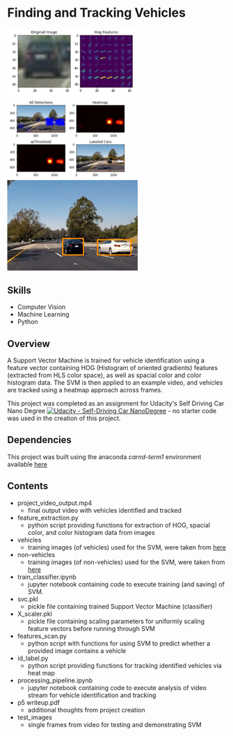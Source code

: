 # Finding and Tracking Vehicles 

<img src="Examples/HOG Example.jpg" width="300" alt="Combined Image" /> <img src="Examples/Processing Example.jpg" width="275" alt="Combined Image" />
<img src="Examples/Output Example.jpg" width="300" alt="Combined Image" />


Skills
---
* Computer Vision
* Machine Learning 
* Python


Overview
---
A Support Vector Machine is trained for vehicle identification using a feature vector containing HOG (Histogram of oriented gradients) features (extracted from HLS color space), as well as spacial color and color histogram data. The SVM is then applied to an example video, and vehicles are tracked using a heatmap approach across frames. 

This project was completed as an assignment for Udacity's Self Driving Car Nano Degree [![Udacity - Self-Driving Car NanoDegree](https://s3.amazonaws.com/udacity-sdc/github/shield-carnd.svg)](http://www.udacity.com/drive) - no starter code was used in the creation of this project. 


Dependencies
---
This project was built using the anaconda _carnd-term1_ environment available [here](https://github.com/udacity/CarND-Term1-Starter-Kit/blob/master/doc/configure_via_anaconda.md)


Contents
---
* project_video_output.mp4
    * final output video with vehicles identified and tracked
* feature_extraction.py
    * python script providing functions for extraction of HOG, spacial color, and color histogram data from images
* vehicles
    * training images (of vehicles) used for the SVM, were taken from [here](https://s3.amazonaws.com/udacity-sdc/Vehicle_Tracking/vehicles.zip) 
* non-vehicles
    * training images (of non-vehicles) used for the SVM, were taken from [here](https://s3.amazonaws.com/udacity-sdc/Vehicle_Tracking/non-vehicles.zip)
* train_classifier.ipynb
    * jupyter notebook containing code to execute training (and saving) of SVM. 
* svc.pkl
    * pickle file containing trained Support Vector Machine (classifier)
* X_scaler.pkl
    * pickle file containing scaling parameters for uniformly scaling feature vectors before running through SVM
* features_scan.py
    * python script with functions for using SVM to predict whether a provided image contains a vehicle
* id_label.py
    * python script providing functions for tracking identified vehicles via heat map
* processing_pipeline.ipynb
    * jupyter notebook containing code to execute analysis of video stream for vehicle identification and tracking
* p5 writeup.pdf
    * additional thoughts from project creation
* test_images
    * single frames from video for testing and demonstrating SVM



